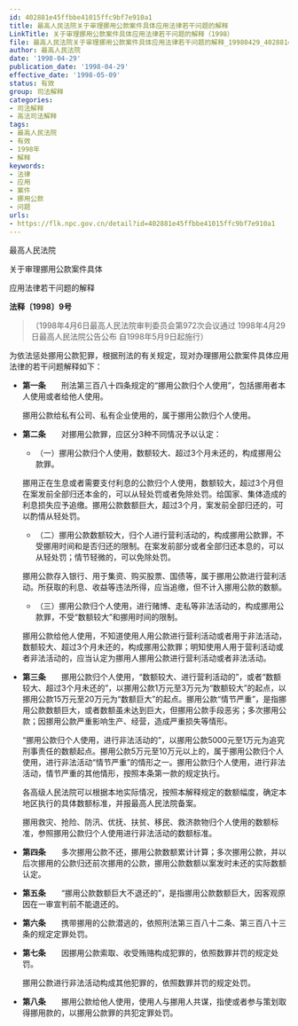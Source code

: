 ```yaml
---
id: 402881e45ffbbe41015ffc9bf7e910a1
title: 最高人民法院关于审理挪用公款案件具体应用法律若干问题的解释
LinkTitle: 关于审理挪用公款案件具体应用法律若干问题的解释（1998）
file: 最高人民法院关于审理挪用公款案件具体应用法律若干问题的解释_19980429_402881e45ffbbe41015ffc9bf7e910a1.docx
author: 最高人民法院
date: '1998-04-29'
publication_date: '1998-04-29'
effective_date: '1998-05-09'
status: 有效
group: 司法解释
categories:
- 司法解释
- 高法司法解释
tags:
- 最高人民法院
- 有效
- 1998年
- 解释
keywords:
- 法律
- 应用
- 案件
- 挪用公款
- 问题
urls:
- https://flk.npc.gov.cn/detail?id=402881e45ffbbe41015ffc9bf7e910a1
---
```


最高人民法院

关于审理挪用公款案件具体

应用法律若干问题的解释

**法释〔1998〕9号**

> （1998年4月6日最高人民法院审判委员会第972次会议通过 1998年4月29日最高人民法院公告公布 自1998年5月9日起施行）

为依法惩处挪用公款犯罪，根据刑法的有关规定，现对办理挪用公款案件具体应用法律的若干问题解释如下：

- **第一条**　　刑法第三百八十四条规定的“挪用公款归个人使用”，包括挪用者本人使用或者给他人使用。

  挪用公款给私有公司、私有企业使用的，属于挪用公款归个人使用。

- **第二条**　　对挪用公款罪，应区分3种不同情况予以认定：

  - （一）挪用公款归个人使用，数额较大、超过3个月未还的，构成挪用公款罪。

  挪用正在生息或者需要支付利息的公款归个人使用，数额较大，超过3个月但在案发前全部归还本金的，可以从轻处罚或者免除处罚。给国家、集体造成的利息损失应予追缴。挪用公款数额巨大，超过3个月，案发前全部归还的，可以酌情从轻处罚。

  - （二）挪用公款数额较大，归个人进行营利活动的，构成挪用公款罪，不受挪用时间和是否归还的限制。在案发前部分或者全部归还本息的，可以从轻处罚；情节轻微的，可以免除处罚。

  挪用公款存入银行、用于集资、购买股票、国债等，属于挪用公款进行营利活动。所获取的利息、收益等违法所得，应当追缴，但不计入挪用公款的数额。

  - （三）挪用公款归个人使用，进行赌博、走私等非法活动的，构成挪用公款罪，不受“数额较大”和挪用时间的限制。

  挪用公款给他人使用，不知道使用人用公款进行营利活动或者用于非法活动，数额较大、超过3个月未还的，构成挪用公款罪；明知使用人用于营利活动或者非法活动的，应当认定为挪用人挪用公款进行营利活动或者非法活动。

- **第三条**　　挪用公款归个人使用，“数额较大、进行营利活动的”，或者“数额较大、超过3个月未还的”，以挪用公款1万元至3万元为“数额较大”的起点，以挪用公款15万元至20万元为“数额巨大”的起点。挪用公款“情节严重”，是指挪用公款数额巨大，或者数额虽未达到巨大，但挪用公款手段恶劣；多次挪用公款；因挪用公款严重影响生产、经营，造成严重损失等情形。

  “挪用公款归个人使用，进行非法活动的”，以挪用公款5000元至1万元为追究刑事责任的数额起点。挪用公款5万元至10万元以上的，属于挪用公款归个人使用，进行非法活动“情节严重”的情形之一。挪用公款归个人使用，进行非法活动，情节严重的其他情形，按照本条第一款的规定执行。

  各高级人民法院可以根据本地实际情况，按照本解释规定的数额幅度，确定本地区执行的具体数额标准，并报最高人民法院备案。

  挪用救灾、抢险、防汛、优抚、扶贫、移民、救济款物归个人使用的数额标准，参照挪用公款归个人使用进行非法活动的数额标准。

- **第四条**　　多次挪用公款不还，挪用公款数额累计计算；多次挪用公款，并以后次挪用的公款归还前次挪用的公款，挪用公款数额以案发时未还的实际数额认定。

- **第五条**　　“挪用公款数额巨大不退还的”，是指挪用公款数额巨大，因客观原因在一审宣判前不能退还的。

- **第六条**　　携带挪用的公款潜逃的，依照刑法第三百八十二条、第三百八十三条的规定定罪处罚。

- **第七条**　　因挪用公款索取、收受贿赂构成犯罪的，依照数罪并罚的规定处罚。

  挪用公款进行非法活动构成其他犯罪的，依照数罪并罚的规定处罚。

- **第八条**　　挪用公款给他人使用，使用人与挪用人共谋，指使或者参与策划取得挪用款的，以挪用公款罪的共犯定罪处罚。
